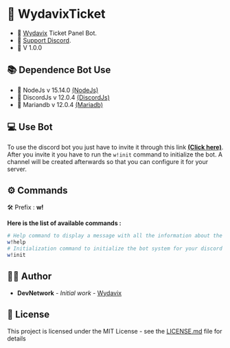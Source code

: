 ## <h1>📍 WydavixTicket</h1>

- 🔧 [Wydavix](https://www.wydavix.fr) Ticket Panel Bot.
- 🎉 [Support Discord](https://discord.wydavix.fr).
- 🔖 V 1.0.0

## 📚 Dependence Bot Use

- 💎 NodeJs v 15.14.0 [(NodeJs)](https://nodejs.org/en/)
- 💎 DiscordJs v 12.0.4 [(DiscordJs)](https://www.npmjs.com/package/discord.js)
- 💎 Mariandb v 12.0.4 [(Mariadb)](https://www.npmjs.com/package/mariadb)

## 💻 Use Bot

To use the discord bot you just have to invite it through this link [**(Click here)**](https://discord.com/oauth2/authorize?client_id=833371524744347689&scope=bot&permissions=8). After you invite it you have to run the `w!init` command to initialize the bot. A channel will be created afterwards so that you can configure it for your server.

## ⚙️ Commands

🛠️ Prefix : **w!**

__Here is the list of available commands :__

```bash
# Help command to display a message with all the information about the bot.
w!help
# Initialization command to initialize the bot system for your discord server to create a configuration channel.
w!init
```

## 🙎‍♂️ Author

- **DevNetwork** - _Initial work_ - [Wydavix](https://github.com/Wydavix)

## 📜 License

This project is licensed under the MIT License - see the [LICENSE.md](LICENSE.md) file for details

